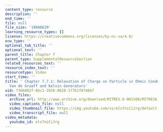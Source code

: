 ```yaml
---
content_type: resource
description: ''
end_time: ''
file: null
file_size: '19680629'
learning_resource_types: []
license: https://creativecommons.org/licenses/by-nc-sa/4.0/
ocw_type: ''
optional_tab_title: ''
optional_text: ''
parent_title: Chapter 7
parent_type: SupplementalResourceSection
related_resources_text: ''
resource_index_text: ''
resourcetype: Video
start_time: ''
title: ' Chapter 7.7.1: Relaxation of Charge on Particle in Ohmic Conductor; Supplement:
  Van de Graaff and Kelvin Generators'
uid: 736b882f-6bc1-2b56-8628-177b1f8746bf
video_files:
  archive_url: http://www.archive.org/download/MITRES.6-001S08/MITRES6_001S08_7-7-1_demo_220k.mp4
  video_captions_file: null
  video_thumbnail_file: https://img.youtube.com/vi/els7niCiJrg/default.jpg
  video_transcript_file: null
video_metadata:
  youtube_id: els7niCiJrg
---
```

